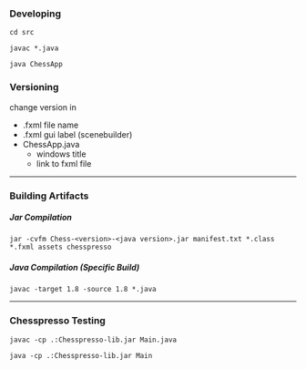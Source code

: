 ### Developing
`cd src`

`javac *.java`

`java ChessApp`

### Versioning
change version in
- .fxml file name
- .fxml gui label (scenebuilder)
- ChessApp.java
    - windows title
    - link to fxml file

---

### Building Artifacts
##### Jar Compilation
`jar -cvfm Chess-<version>-<java version>.jar manifest.txt *.class *.fxml assets chesspresso`

##### Java Compilation (Specific Build)
`javac -target 1.8 -source 1.8 *.java`

---

### Chesspresso Testing
`javac -cp .:Chesspresso-lib.jar Main.java`

`java -cp .:Chesspresso-lib.jar Main`
